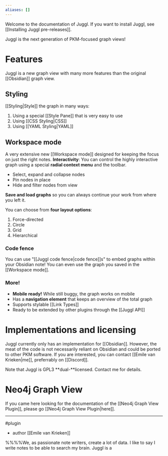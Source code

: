 ```yaml
---
aliases: []
---
```


Welcome to the documentation of Juggl.  If you want to install Juggl, see [[Installing Juggl pre-releases]].

Juggl is the next generation of PKM-focused graph views! 

# Features
Juggl is a new graph view with many more features than the original [[Obsidian]] graph view. 

## Styling
[[Styling|Style]] the graph in many ways:
1.  Using a special [[Style Pane]] that is very easy to use
2.  Using [[CSS Styling|CSS]]
3.  Using [[YAML Styling|YAML]]

## Workspace mode
A very extensive new [[Workspace mode]] designed for keeping the focus on just the right notes. 
**Interactivity**: You can control the highly interactive graph using a special **radial context menu** and the toolbar.
- Select, expand and collapse nodes
- Pin nodes in place
- Hide and filter nodes from view

**Save and load graphs** so you can always continue your work from where you left it.

You can choose from **four layout options**:
1. Force-directed
2. Circle
3. Grid
4. Hierarchical

### Code fence
You can use "[[Juggl code fence|code fence]]s" to embed graphs within your Obsidian note! You can even use the graph you saved in the [[Workspace mode]]. 

### More!
- **Mobile ready!** While still buggy, the graph works on mobile
- Has a **navigation element** that keeps an overview of the total graph
- Supports stylable [[Link Types]]
- Ready to be extended by other plugins through the [[Juggl API]]

# Implementations and licensing
Juggl currently only has an implementation for [[Obsidian]]. However, the meat of the code is not necessarily reliant on Obsidian and could be ported to other PKM software. If you are interested, you can contact [[Emile van Krieken|me]], preferrably on [[Discord]].

Note that Juggl is GPL3 **dual-**licensed. Contact me for details. 

# Neo4j Graph View
If you came here looking for the documentation of the [[Neo4j Graph View Plugin]], please go [[Neo4j Graph View Plugin|here]].

--- 
#plugin
- author [[Emile van Krieken]]


%%%%We, as passionate note writers, create a lot of data. I like to say I write notes to be able to search my brain.  Juggl is a 